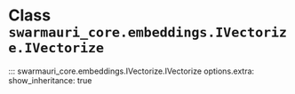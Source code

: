 # Class `swarmauri_core.embeddings.IVectorize.IVectorize`

::: swarmauri_core.embeddings.IVectorize.IVectorize
    options.extra:
      show_inheritance: true

